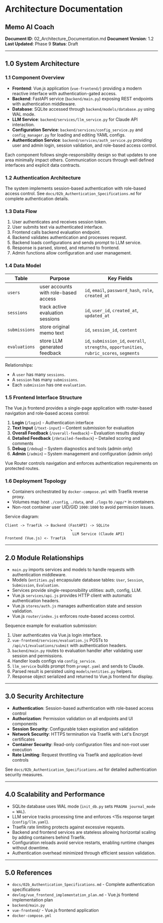 # Architecture Documentation
## Memo AI Coach

**Document ID**: 02_Architecture_Documentation.md
**Document Version**: 1.2
**Last Updated**: Phase 9
**Status**: Draft

---

## 1.0 System Architecture

### 1.1 Component Overview
- **Frontend**: Vue.js application (`vue-frontend/`) providing a modern reactive interface with authentication-gated access.
- **Backend**: FastAPI service (`backend/main.py`) exposing REST endpoints with authentication middleware.
- **Database**: SQLite accessed through `backend/models/database.py` using WAL mode.
- **LLM Service**: `backend/services/llm_service.py` for Claude API interaction.
- **Configuration Service**: `backend/services/config_service.py` and `config_manager.py` for loading and editing YAML configs.
- **Authentication Service**: `backend/services/auth_service.py` providing user and admin login, session validation, and role-based access control.

Each component follows single-responsibility design so that updates to one area minimally impact others. Communication occurs through well defined interfaces and explicit data contracts.

### 1.2 Authentication Architecture
The system implements session-based authentication with role-based access control. See `docs/02b_Authentication_Specifications.md` for complete authentication details.

### 1.3 Data Flow
1. User authenticates and receives session token.
2. User submits text via authenticated interface.
3. Frontend calls backend evaluation endpoint.
4. Backend validates authentication and processes request.
5. Backend loads configurations and sends prompt to LLM service.
6. Response is parsed, stored, and returned to frontend.
7. Admin functions allow configuration and user management.

### 1.4 Data Model
| Table | Purpose | Key Fields |
|-------|---------|------------|
| `users` | user accounts with role-based access | `id`, `email`, `password_hash`, `role`, `created_at` |
| `sessions` | track active evaluation sessions | `id`, `user_id`, `created_at`, `updated_at` |
| `submissions` | store original memo text | `id`, `session_id`, `content` |
| `evaluations` | store LLM generated feedback | `id`, `submission_id`, `overall`, `strengths`, `opportunities`, `rubric_scores`, `segments` |

Relationships:
- A `user` has many `sessions`.
- A `session` has many `submissions`.
- Each `submission` has one `evaluation`.

### 1.5 Frontend Interface Structure
The Vue.js frontend provides a single-page application with router-based navigation and role-based access control:

1. **Login** (`/login`) - Authentication interface
2. **Text Input** (`/text-input`) – Content submission for evaluation
3. **Overall Feedback** (`/overall-feedback`) – Evaluation results display
4. **Detailed Feedback** (`/detailed-feedback`) – Detailed scoring and comments
5. **Debug** (`/debug`) – System diagnostics and tools (admin only)
6. **Admin** (`/admin`) – System management and configuration (admin only)

Vue Router controls navigation and enforces authentication requirements on protected routes.

### 1.6 Deployment Topology
- Containers orchestrated by `docker-compose.yml` with Traefik reverse proxy.
- Volumes map host `./config`, `./data`, and `./logs` to `/app/*` in containers.
- Non-root container user UID/GID `1000:1000` to avoid permission issues.

Service diagram:
```
Client -> Traefik -> Backend (FastAPI) -> SQLite
                              ↘
                               LLM Service (Claude API)
Frontend (Vue.js) <- Traefik
```

---

## 2.0 Module Relationships
- `main.py` imports services and models to handle requests with authentication middleware.
- Models (`entities.py`) encapsulate database tables: `User`, `Session`, `Submission`, `Evaluation`.
- Services provide single-responsibility utilities: auth, config, LLM.
- Vue.js `services/api.js` provides HTTP client with automatic authentication headers.
- Vue.js `stores/auth.js` manages authentication state and session validation.
- Vue.js `router/index.js` enforces route-based access control.

Sequence example for evaluation submission:
1. User authenticates via Vue.js login interface.
2. `vue-frontend/services/evaluation.js` POSTs to `/api/v1/evaluations/submit` with authentication headers.
3. `backend/main.py` routes to evaluation handler after validating user session and permissions.
4. Handler loads configs via `config_service`.
5. `llm_service` builds prompt from `prompt.yaml` and sends to Claude.
6. Parsed result is persisted using `models/entities.py` helpers.
7. Response object serialized and returned to Vue.js frontend for display.

---

## 3.0 Security Architecture
- **Authentication**: Session-based authentication with role-based access control
- **Authorization**: Permission validation on all endpoints and UI components
- **Session Security**: Configurable token expiration and validation
- **Network Security**: HTTPS termination via Traefik with Let's Encrypt certificates
- **Container Security**: Read-only configuration files and non-root user execution
- **Rate Limiting**: Request throttling via Traefik and application-level controls

See `docs/02b_Authentication_Specifications.md` for detailed authentication security measures.

---

## 4.0 Scalability and Performance
- SQLite database uses WAL mode (`init_db.py` sets `PRAGMA journal_mode = WAL`).
- LLM service tracks processing time and enforces <15s response target (`config/llm.yaml`).
- Traefik rate limiting protects against excessive requests.
- Backend and frontend services are stateless allowing horizontal scaling by adding containers behind Traefik.
- Configuration reloads avoid service restarts, enabling runtime changes without downtime.
- Authentication overhead minimized through efficient session validation.

---

## 5.0 References
- `docs/02b_Authentication_Specifications.md` - Complete authentication specifications
- `devlog/vue_frontend_implementation_plan.md` - Vue.js frontend implementation plan
- `backend/main.py`
- `vue-frontend/` - Vue.js frontend application
- `docker-compose.yml`
